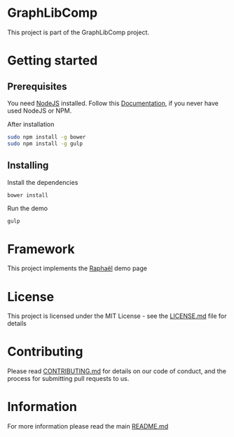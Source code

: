 # GraphLibComp
This project is part of the GraphLibComp project.

# Getting started
## Prerequisites
You need [NodeJS](https://nodejs.org/en/) installed.
Follow this [Documentation](https://docs.npmjs.com/getting-started/installing-node), if you never have used NodeJS or NPM.

After installation
```bash
sudo npm install -g bower
sudo npm install -g gulp
```

## Installing
Install the dependencies
```bash
bower install
```
Run the demo
```
gulp
```

# Framework
This project implements the [Raphaël](http://dmitrybaranovskiy.github.io/raphael/) demo page

# License
This project is licensed under the MIT License - see the [LICENSE.md](LICENSE.md) file for details

# Contributing
Please read [CONTRIBUTING.md](../../../CONTRIBUTING.md) for details on our code of conduct, and the process for submitting pull requests to us.

# Information
For more information please read the main [README.md](../../../README.md)